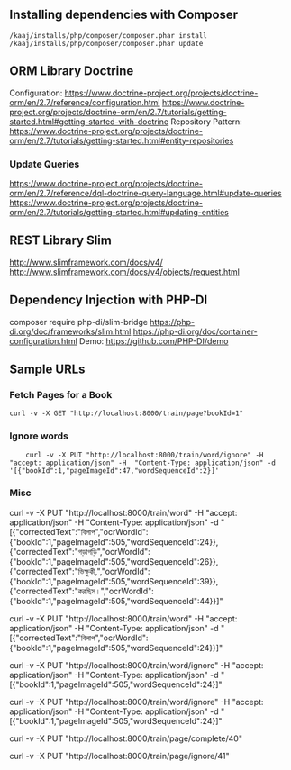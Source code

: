 ## Installing dependencies with Composer
    
    /kaaj/installs/php/composer/composer.phar install
    /kaaj/installs/php/composer/composer.phar update

## ORM Library Doctrine
Configuration: <https://www.doctrine-project.org/projects/doctrine-orm/en/2.7/reference/configuration.html>
<https://www.doctrine-project.org/projects/doctrine-orm/en/2.7/tutorials/getting-started.html#getting-started-with-doctrine>
Repository Pattern: <https://www.doctrine-project.org/projects/doctrine-orm/en/2.7/tutorials/getting-started.html#entity-repositories>

### Update Queries
<https://www.doctrine-project.org/projects/doctrine-orm/en/2.7/reference/dql-doctrine-query-language.html#update-queries>
<https://www.doctrine-project.org/projects/doctrine-orm/en/2.7/tutorials/getting-started.html#updating-entities>

## REST Library Slim
<http://www.slimframework.com/docs/v4/>
<http://www.slimframework.com/docs/v4/objects/request.html>

## Dependency Injection with PHP-DI
composer require php-di/slim-bridge
<https://php-di.org/doc/frameworks/slim.html>
<https://php-di.org/doc/container-configuration.html>
Demo: <https://github.com/PHP-DI/demo>

## Sample URLs
### Fetch Pages for a Book

	curl -v -X GET "http://localhost:8000/train/page?bookId=1"

### Ignore words

        curl -v -X PUT "http://localhost:8000/train/word/ignore" -H  "accept: application/json" -H  "Content-Type: application/json" -d '[{"bookId":1,"pageImageId":47,"wordSequenceId":2}]'

### Misc

curl -v -X PUT "http://localhost:8000/train/word" -H  "accept: application/json" -H  "Content-Type: application/json" -d "[{\"correctedText\":\"বিলাপ\",\"ocrWordId\":{\"bookId\":1,\"pageImageId\":505,\"wordSequenceId\":24}},{\"correctedText\":\"গড়াগড়ি\",\"ocrWordId\":{\"bookId\":1,\"pageImageId\":505,\"wordSequenceId\":26}},{\"correctedText\":\"ভিক্ষুকী,\",\"ocrWordId\":{\"bookId\":1,\"pageImageId\":505,\"wordSequenceId\":39}},{\"correctedText\":\"করছিস।\",\"ocrWordId\":{\"bookId\":1,\"pageImageId\":505,\"wordSequenceId\":44}}]"


curl -v -X PUT "http://localhost:8000/train/word" -H  "accept: application/json" -H  "Content-Type: application/json" -d "[{\"correctedText\":\"বিলাপ\",\"ocrWordId\":{\"bookId\":1,\"pageImageId\":505,\"wordSequenceId\":24}}]"


curl -v -X PUT "http://localhost:8000/train/word/ignore" -H  "accept: application/json" -H  "Content-Type: application/json" -d "[{\"bookId\":1,\"pageImageId\":505,\"wordSequenceId\":24}]"


curl -v -X PUT "http://localhost:8000/train/word/ignore" -H  "accept: application/json" -H  "Content-Type: application/json" -d "[{\"bookId\":1,\"pageImageId\":505,\"wordSequenceId\":24}]"

curl -v -X PUT "http://localhost:8000/train/page/complete/40" 

curl -v -X PUT "http://localhost:8000/train/page/ignore/41" 

